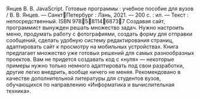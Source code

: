 Янцев В. В. JavaScript. Готовые программы : учебное пособие
для вузов / В. В. Янцев. — СанктПетербург : Лань, 2021. — 200 с. :
ил. — Текст : непосредственный.
ISBN 9785811468737
Создавая сайт, программист вынужден решать множество задач. Нужно
настроить меню, продумать работу с фотографиями, создать форму для
отправки сообщений, сделать удобную систему редактирования страниц,
адаптировать сайт к просмотру на мобильных устройствах. Книга предлагает
множество уже готовых решений для самых разнообразных проектов. Вам
не придется создавать код с «нуля» — некоторые примеры нужно только
немного адаптировать под свои разработки, другие легко внедрить, вообще
ничего не меняя. Рекомендовано в качестве дополнительной литературы
для студентов вузов, обучающихся по направлению «Информатика и
вычислительная техника».